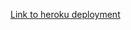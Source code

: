 [Link to heroku deployment](https://afternoon-mesa-16188.herokuapp.com/api/persons "Phonebook backend")